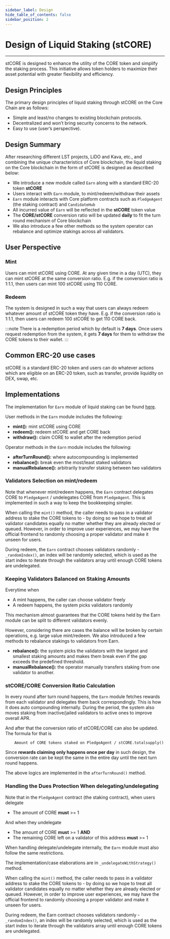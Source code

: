 ```yaml
---
sidebar_label: Design
hide_table_of_contents: false
sidebar_position: 2
---
```


# Design of Liquid Staking (stCORE)
---

stCORE is designed to enhance the utility of the CORE token and simplify the staking process. This initiative allows token holders to maximize their asset potential with greater flexibility and efficiency.

## Design Principles
The primary design principles of liquid staking through stCORE on the Core Chain are as follows:

* Simple and least/no changes to existing blockchain protocols. 
* Decentralized and won’t bring security concerns to the network.
* Easy to use (user’s perspective).

## Design Summary

After researching different LST projects, LiDO and Kava, etc., and combining the unique characteristics of Core blockchain, the liquid staking on the Core blockchain in the form of stCORE is designed as described below:

* We introduce a new module called `Earn` along with a standard ERC-20 token **stCORE**
* Users interact with `Earn` module, to mint/redeem/withdraw their assets
* `Earn` module interacts with Core platform contracts such as `PledgeAgent` (the staking contract) and `CandidateHub`
* All incurred value of `Earn` will be reflected in the **stCORE** token value
* The **CORE/stCORE** conversion ratio will be updated **daily** to fit the turn round mechanism of Core blockchain
* We also introduce a few other methods so the system operator can rebalance and optimize stakings across all validators. 

## User Perspective

### Mint

Users can mint stCORE using CORE. At any given time in a day (UTC), they can mint stCORE at the same conversion ratio. E.g. if the conversion ratio is 1:1.1, then users can mint 100 stCORE using 110 CORE. 

### Redeem

The system is designed in such a way that users can always redeem whatever amount of stCORE token they have. E.g. if the conversion ratio is 1:1.1, then users can redeem 100 stCORE to get 110 CORE back. 

:::note 
There is a redemption period which by default is **7 days**. Once users request redemption from the system, it gets **7 days** for them to withdraw the CORE tokens to their wallet. 
:::

## Common ERC-20 use cases

stCORE is a standard ERC-20 token and users can do whatever actions which are eligible on an ERC-20 token, such as transfer, provide liquidity on DEX, swap, etc. 

## Implementations

The implementation for `Earn` module of liquid staking can be found [here](https://github.com/coredao-org/Earn/blob/main/contracts/Earn.sol).

User methods in the `Earn` module includes the following:
* **mint():** mint stCORE using CORE
* **redeem():** redeem stCORE and get CORE back
* **withdraw():** claim CORE to wallet after the redemption period

Operator methods in the `Earn` module includes the following:
* **afterTurnRound():** where autocompounding is implemented
* **rebalance():** break even the most/least staked validators
* **manualRebalance():** arbitrarily transfer staking between two validators

### Validators Selection on mint/redeem

Note that whenever mint/redeem happens, the `Earn` contract delegates CORE to `PledgeAgent` / undelegates CORE from `PledgeAgent`. This is implemented in such a way to keep the bookkeeping simpler. 

When calling the `mint()` method, the caller needs to pass in a validator address to stake the CORE tokens to - by doing so we hope to treat all validator candidates equally no matter whether they are already elected or queued. However, in order to improve user experiences, we may have the official frontend to randomly choosing a proper validator and make it unseen for users.  

During redeem, the `Earn` contract chooses validators randomly -  `_randomIndex()`, an index will be randomly selected, which is used as the start index to iterate through the validators array until enough CORE tokens are undelegated. 

### Keeping Validators Balanced on Staking Amounts

Everytime when 
* A mint happens, the caller can choose validator freely
* A redeem happens, the system picks validators randomly 

This mechanism almost guarantees that the CORE tokens held by the Earn module can be split to different validators evenly. 

However, considering there are cases the balance will be broken by certain operations, e.g. large value mint/redeem. We also introduced a few methods to rebalance stakings to validators from Earn.
* **rebalance():** the system picks the validators with the largest and smallest staking amounts and makes them break even if the gap exceeds the predefined threshold.  
* **manualRebalance():** the operator manually transfers staking from one validator to another. 

### stCORE/CORE Conversion Ratio Calculation

In every round after turn round happens, the `Earn` module fetches rewards from each validator and delegates them back correspondingly. This is how it does auto compounding internally. During the period, the system also moves staking from inactive/jailed validators to active ones to improve overall APR. 

And after that the conversion ratio of stCORE/CORE can also be updated. The formula for that is 

```
    Amount of CORE tokens staked on PledgeAgent / stCORE.totalsupply() 
```

Since **rewards claiming only happens once per day** in such design, the conversion rate can be kept the same in the entire day until the next turn round happens. 

The above logics are implemented in the `afterTurnRound()` method. 

### Handling the Dues Protection When delegating/undelegating

Note that in the `PledgeAgent` contract (the staking contract), when users delegate

* The amount of CORE **must** >= 1

And when they undelegate

* The amount of CORE **must** >= 1 **AND**
* The remaining CORE left on a validator of this address **must** >= 1

When handling delegate/undelegate internally, the `Earn` module must also follow the same restrictions. 

The implementation/case elaborations are in `_undelegateWithStrategy()` method. 

When calling the `mint()` method, the caller needs to pass in a validator address to stake the CORE tokens to - by doing so we hope to treat all validator candidates equally no matter whether they are already elected or queued. However, in order to improve user experiences, we may have the official frontend to randomly choosing a proper validator and make it unseen for users.  

During redeem, the Earn contract chooses validators randomly - ` _randomIndex()`, an index will be randomly selected, which is used as the start index to iterate through the validators array until enough CORE tokens are undelegated. 
